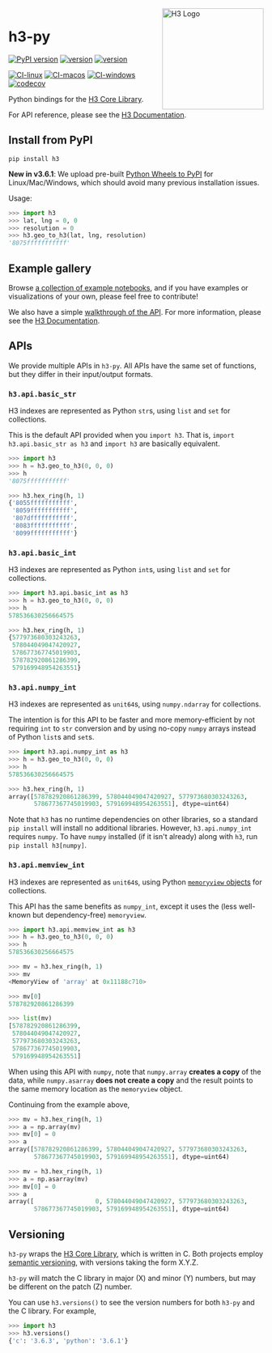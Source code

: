 <img align="right" src="https://uber.github.io/img/h3Logo-color.svg" alt="H3 Logo" width="200">

# h3-py

[![PyPI version](https://badge.fury.io/py/h3.svg)](https://badge.fury.io/py/h3)
[![version](https://img.shields.io/badge/h3-v3.6.3-blue.svg)](https://github.com/uber/h3/releases/tag/v3.6.3)
[![version](https://img.shields.io/badge/License-Apache%202.0-blue.svg)](LICENSE)

[![CI-linux](https://github.com/uber/h3-py/workflows/CI-linux/badge.svg)](https://github.com/uber/h3-py/actions)
[![CI-macos](https://github.com/uber/h3-py/workflows/CI-macos/badge.svg)](https://github.com/uber/h3-py/actions)
[![CI-windows](https://github.com/uber/h3-py/workflows/CI-windows/badge.svg)](https://github.com/uber/h3-py/actions)
[![codecov](https://codecov.io/gh/uber/h3-py/branch/master/graph/badge.svg)](https://codecov.io/gh/uber/h3-py)

Python bindings for the
[H3 Core Library](https://github.com/uber/h3).

For API reference, please see the
[H3 Documentation](https://h3geo.org/).


## Install from PyPI

`pip install h3`

**New in v3.6.1**: We upload pre-built
[Python Wheels to PyPI](https://pypi.org/project/h3) for Linux/Mac/Windows,
which should avoid many previous installation issues.

Usage:

```python
>>> import h3
>>> lat, lng = 0, 0
>>> resolution = 0
>>> h3.geo_to_h3(lat, lng, resolution)
'8075fffffffffff'
```

## Example gallery

Browse [a collection of example notebooks](https://github.com/uber/h3-py-notebooks),
and if you have examples or visualizations of your own, please feel free to contribute!

We also have a simple [walkthrough of the API](https://nbviewer.jupyter.org/github/uber/h3-py-notebooks/blob/master/Usage.ipynb).
For more information, please see the [H3 Documentation](https://h3geo.org/).


## APIs

We provide multiple APIs in `h3-py`.
All APIs have the same set of functions, but they differ
in their input/output formats.

### `h3.api.basic_str`

H3 indexes are represented as Python `str`s, using `list` and `set` for collections.

This is the default API provided when you `import h3`.
That is, `import h3.api.basic_str as h3` and `import h3`
are basically equivalent.

```python
>>> import h3
>>> h = h3.geo_to_h3(0, 0, 0)
>>> h
'8075fffffffffff'

>>> h3.hex_ring(h, 1)
{'8055fffffffffff',
 '8059fffffffffff',
 '807dfffffffffff',
 '8083fffffffffff',
 '8099fffffffffff'}
```

### `h3.api.basic_int`

H3 indexes are represented as Python `int`s, using `list` and `set` for collections.

```python
>>> import h3.api.basic_int as h3
>>> h = h3.geo_to_h3(0, 0, 0)
>>> h
578536630256664575

>>> h3.hex_ring(h, 1)
{577973680303243263,
 578044049047420927,
 578677367745019903,
 578782920861286399,
 579169948954263551}
```

### `h3.api.numpy_int`

H3 indexes are represented as `unit64`s, using `numpy.ndarray`
for collections.

The intention is for this API to be faster and more memory-efficient by
not requiring `int` to `str` conversion and by using
no-copy `numpy` arrays instead of Python `list`s and `set`s.

```python
>>> import h3.api.numpy_int as h3
>>> h = h3.geo_to_h3(0, 0, 0)
>>> h
578536630256664575

>>> h3.hex_ring(h, 1)
array([578782920861286399, 578044049047420927, 577973680303243263,
       578677367745019903, 579169948954263551], dtype=uint64)
```

Note that `h3` has no runtime dependencies on other libraries, so a standard
`pip install` will install no additional libraries.
However, `h3.api.numpy_int` requires `numpy`. To have `numpy` installed (if it isn't already) along
with `h3`, run `pip install h3[numpy]`.


### `h3.api.memview_int`

H3 indexes are represented as `unit64`s, using Python
[`memoryview` objects](https://docs.python.org/dev/library/stdtypes.html#memoryview)
for collections.

This API has the same benefits as `numpy_int`, except it uses the
(less well-known but dependency-free) `memoryview`.

```python
>>> import h3.api.memview_int as h3
>>> h = h3.geo_to_h3(0, 0, 0)
>>> h
578536630256664575

>>> mv = h3.hex_ring(h, 1)
>>> mv
<MemoryView of 'array' at 0x11188c710>

>>> mv[0]
578782920861286399

>>> list(mv)
[578782920861286399,
 578044049047420927,
 577973680303243263,
 578677367745019903,
 579169948954263551]
```

When using this API with `numpy`, note that `numpy.array` **creates a copy**
of the data, while `numpy.asarray` **does not create a copy** and the
result points to the same memory location as the `memoryview` object.

Continuing from the example above,

```python
>>> mv = h3.hex_ring(h, 1)
>>> a = np.array(mv)
>>> mv[0] = 0
>>> a
array([578782920861286399, 578044049047420927, 577973680303243263,
       578677367745019903, 579169948954263551], dtype=uint64)

>>> mv = h3.hex_ring(h, 1)
>>> a = np.asarray(mv)
>>> mv[0] = 0
>>> a
array([                 0, 578044049047420927, 577973680303243263,
       578677367745019903, 579169948954263551], dtype=uint64)
```

## Versioning

`h3-py` wraps the [H3 Core Library](https://github.com/uber/h3),
which is written in C.
Both projects employ [semantic versioning](https://semver.org/),
with versions taking the form X.Y.Z.

`h3-py` will match the C library
in major (X) and minor (Y) numbers, but may be different on the
patch (Z) number.

You can use `h3.versions()` to see the version numbers for both
`h3-py` and the C library. For example,

```python
>>> import h3
>>> h3.versions()
{'c': '3.6.3', 'python': '3.6.1'}
```

